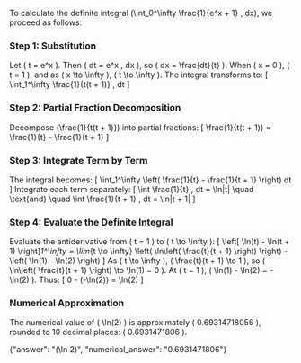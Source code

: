 

To calculate the definite integral \(\int_0^\infty \frac{1}{e^x + 1} \, dx\), we proceed as follows:

### Step 1: Substitution
Let \( t = e^x \). Then \( dt = e^x \, dx \), so \( dx = \frac{dt}{t} \). When \( x = 0 \), \( t = 1 \), and as \( x \to \infty \), \( t \to \infty \). The integral transforms to:
\[
\int_1^\infty \frac{1}{t(t + 1)} \, dt
\]

### Step 2: Partial Fraction Decomposition
Decompose \(\frac{1}{t(t + 1)}\) into partial fractions:
\[
\frac{1}{t(t + 1)} = \frac{1}{t} - \frac{1}{t + 1}
\]

### Step 3: Integrate Term by Term
The integral becomes:
\[
\int_1^\infty \left( \frac{1}{t} - \frac{1}{t + 1} \right) dt
\]
Integrate each term separately:
\[
\int \frac{1}{t} \, dt = \ln|t| \quad \text{and} \quad \int \frac{1}{t + 1} \, dt = \ln|t + 1|
\]

### Step 4: Evaluate the Definite Integral
Evaluate the antiderivative from \( t = 1 \) to \( t \to \infty \):
\[
\left[ \ln(t) - \ln(t + 1) \right]_1^\infty = \lim_{t \to \infty} \left( \ln\left( \frac{t}{t + 1} \right) \right) - \left( \ln(1) - \ln(2) \right)
\]
As \( t \to \infty \), \( \frac{t}{t + 1} \to 1 \), so \( \ln\left( \frac{t}{t + 1} \right) \to \ln(1) = 0 \). At \( t = 1 \), \( \ln(1) - \ln(2) = -\ln(2) \). Thus:
\[
0 - (-\ln(2)) = \ln(2)
\]

### Numerical Approximation
The numerical value of \( \ln(2) \) is approximately \( 0.69314718056 \), rounded to 10 decimal places: \( 0.6931471806 \).

{"answer": "\(\ln 2\)", "numerical_answer": "0.6931471806"}